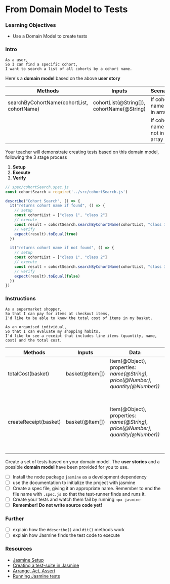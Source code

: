 # From Domain Model to Tests

### Learning Objectives
- Use a Domain Model to create tests

### Intro

```
As a user,
So I can find a specific cohort,
I want to search a list of all cohorts by a cohort name.
```

Here's a **domain model** based on the above **user story**

| Methods | Inputs | Scenario | Outputs
| ------ | ------ | ------ | -----
| searchByCohortName(cohortList, cohortName) | cohortList(@String[]), cohortName(@String) | If cohort name is in array | true
| | | If cohort name is not in array | false

Your teacher will demonstrate creating tests based on this domain model, following the 3 stage process
1. **Setup**
2. **Execute**
3. **Verify**

```js
// spec/cohortSearch.spec.js
const cohortSearch = require('../src/cohortSearch.js')

describe("Cohort Search", () => {
  it("returns cohort name if found", () => {
    // setup
    const cohortList = ["class 1", "class 2"]
    // execute
    const result = cohortSearch.searchByCohortName(cohortList, "class 1")
    // verify
    expect(result).toEqual(true)
  })

  it("returns cohort name if not found", () => {
    // setup
    const cohortList = ["class 1", "class 2"]
    // execute
    const result = cohortSearch.searchByCohortName(cohortList, "class 3")
    // verify
    expect(result).toEqual(false)
  })
})
```


### Instructions

```
As a supermarket shopper,
So that I can pay for items at checkout items,
I'd like to be able to know the total cost of items in my basket.

As an organised individual,
So that I can evaluate my shopping habits,
I'd like to see a receipt that includes line items (quantity, name, cost) and the total cost.
```

| Methods | Inputs | Data | Scenario | Outputs
| ------ | ------ | ------ | ----- | -----
| totalCost(basket) | basket(@Item[]) | Item(@Object), properties: _name(@String), price(@Number), quantity(@Number))_ | If there are items | @Number
| | | |If no items | @Number (0)
| createReceipt(basket) | basket(@Item[]) | Item(@Object), properties: _name(@String), price(@Number), quantity(@Number))_ | If there are items | @String
| | | |If no items | @String

Create a set of tests based on your domain model. The **user stories** and a possible **domain model** have been provided for you to use.

- [ ] Install the node package `jasmine` as a development dependency
- [ ] use the documentation to initialize the project with jasmine
- [ ] Create a spec file, giving it an appropriate name. Remember to end the file name with `.spec.js` so that the test-runner finds and runs it.
- [ ] Create your tests and watch them fail by running `npx jasmine`
- [ ] **Remember! Do not write source code yet!**

### Further

- [ ] explain how the `#describe()` and `#it()` methods work
- [ ] explain how Jasmine finds the test code to execute

### Resources

- [Jasmine Setup](https://jasmine.github.io/setup/nodejs.html)
- [Creating a test-suite in Jasmine](https://jasmine.github.io/tutorials/your_first_suite)
- [Arrange, Act, Assert](https://automationpanda.com/2020/07/07/arrange-act-assert-a-pattern-for-writing-good-tests/)
- [Running Jasmine tests](https://jasmine.github.io/setup/nodejs.html#running-tests)
